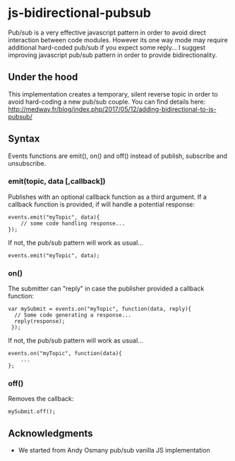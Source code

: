 # js-bidirectional-pubsub

Pub/sub is a very effective javascript pattern in order to avoid direct interaction between code modules. However its one way mode may require additional hard-coded pub/sub if you expect some reply…
I suggest improving javascript pub/sub pattern in order to provide bidirectionality.

## Under the hood

This implementation creates a temporary, silent reverse topic in order to avoid hard-coding a new pub/sub couple.
You can find details here:
http://medway.fr/blog/index.php/2017/05/12/adding-bidirectional-to-js-pubsub/

## Syntax
Events functions are emit(), on() and off() instead of publish, subscribe and unsubscribe.


### emit(topic, data [,callback])

Publishes  with an optional callback function as a third argument.
If a callback function is provided, if will handle a potential response:
```
events.emit("myTopic", data){
	// some code handling response...
});
```
If not, the pub/sub pattern will work as usual...
```
events.emit("myTopic", data);
```

### on()

The submitter can "reply" in case the publisher provided a callback function:

```
var mySubmit = events.on("myTopic", function(data, reply){
  // Some code generating a response...
  reply(response);
 });
```
If not, the pub/sub pattern will work as usual...
```
events.on("myTopic", function(data){
    ...
};
```
### off()

Removes the callback:

```
mySubmit.off();
```



## Acknowledgments

* We started from Andy Osmany pub/sub vanilla JS implementation
